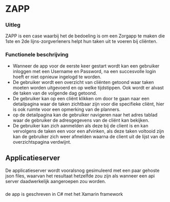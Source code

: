 # ZAPP

### Uitleg
ZAPP is een case waarbij het de bedoeling is om een Zorgapp te maken die 1ste en 2de lijns-zorgverleners helpt hun taken uit te voeren bij cliënten.

### Functionele beschrijving
- Wanneer de app voor de eerste keer gestart wordt kan een gebruiker inloggen met een Username en Password, na een succesvolle login hoeft er niet opnieuw ingelogd te worden.
- De gebruiker wordt een overzicht van cliënten getoond waar taken moeten worden uitgevoerd en op welke tijdstippen. Ook wordt er alvast de taken van de volgende dag getoond.
- De gebruiker kan op een cliënt klikken om door te gaan naar een detailpagina waar de taken zichtbaar zijn voor die specifieke cliënt, hier is ook ruimte voor een opmerking van de planners.
- op de detailpagina kan de gebruiker navigeren naar het adres tablad waar de gebruiker de adresgegevens van de cliënt kan bekijken.
- De gebruiker kan zich aanmelden als deze bij de client is en kan vervolgens de taken een voor een afvinken, als deze taken voltooid zijn kan de gebruiker zich weer afmelden waarna de client uit de lijst van de overzichtspagina verdwijnt. 


## Applicatieserver 
De applicatieserver wordt vooralsnog gesimuleerd met een paar gehoste json files, waarvan het resultaat hetzelfde zou zijn als wanneer een api server daadwerkelijk aangeroepen zou worden.

###
de app is geschreven in C# met het Xamarin framework
